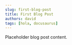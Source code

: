```yaml
---
slug: first-blog-post
title: First Blog Post
authors: david
tags: [hola, docusaurus]
---
```


Placeholder blog post content.
